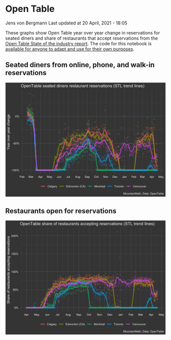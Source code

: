 Open Table
================
Jens von Bergmann
Last updated at 20 April, 2021 - 18:05

These graphs show Open Table year over year change in reservations for
seated diners and share of restaurants that accept reservations from the
[Open Table State of the industry
report](https://www.opentable.com/state-of-industry). The code for this
notebook is [available for anyone to adapt and use for their own
purposes](https://github.com/mountainMath/BCCovidSnippets/blob/main/open_table.Rmd).

## Seated diners from online, phone, and walk-in reservations

<img src="open_table_files/figure-gfm/open-table-canada-cities-1.png" width="1050" />

## Restaurants open for reservations

<img src="open_table_files/figure-gfm/open-table-canada-cities-2-1.png" width="1050" />
